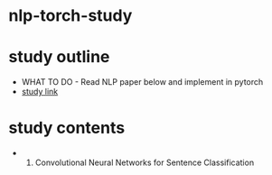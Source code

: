 # nlp-torch-study   

# study outline      
- WHAT TO DO - Read NLP paper below and implement in pytorch      
- [study link](https://www.notion.so/kickoff-6634847c450741a68c1be736f102ecdd)    


# study contents    
- 1. Convolutional Neural Networks for Sentence Classification     

